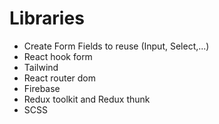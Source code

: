 # Libraries

- Create Form Fields to reuse (Input, Select,...)
- React hook form
- Tailwind
- React router dom
- Firebase
- Redux toolkit and Redux thunk
- SCSS